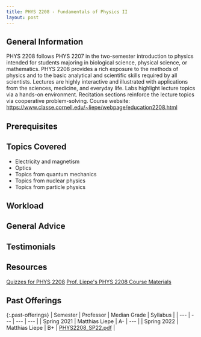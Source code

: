 ```yaml
---
title: PHYS 2208 - Fundamentals of Physics II
layout: post
---
```


<link rel="stylesheet" href="/main.css">

## General Information

PHYS 2208 follows PHYS 2207 in the two-semester introduction to physics intended for students majoring in biological science, physical science, or mathematics. PHYS 2208 provides a rich exposure to the methods of physics and to the basic analytical and scientific skills required by all scientists. Lectures are highly interactive and illustrated with applications from the sciences, medicine, and everyday life. Labs highlight lecture topics via a hands-on environment. Recitation sections reinforce the lecture topics via cooperative problem-solving. Course website: https://www.classe.cornell.edu/~liepe/webpage/education2208.html

## Prerequisites



## Topics Covered

  - Electricity and magnetism
  - Optics
  - Topics from quantum mechanics 
  - Topics from nuclear physics 
  - Topics from particle physics

## Workload



## General Advice



## Testimonials

## Resources
[Quizzes for PHYS 2208](https://shovanduttaorg.files.wordpress.com/2017/08/quiz_problems_electromagnetism_premeds.pdf)
[Prof. Liepe's PHYS 2208 Course Materials](https://www.classe.cornell.edu/~liepe/webpage/education2208.html)

## Past Offerings

{:.past-offerings}
| Semester | Professor | Median Grade | Syllabus |
| --- | --- | --- | --- |
| Spring 2021 | Matthias Liepe | A- | --- |
| Spring 2022 | Matthias Liepe | B+ | <a href="/syllabi/PHYS2208_SP22.pdf">PHYS2208_SP22.pdf</a> |
